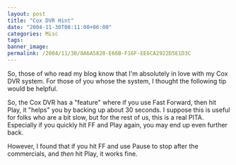 ```yaml
---
layout: post
title: "Cox DVR Hint"
date: "2004-11-30T08:11:00+06:00"
categories: Misc 
tags: 
banner_image: 
permalink: /2004/11/30/8A6A5828-E66B-F16F-EE6CA2922D5E1D3C
---
```


So, those of who read my blog know that I'm absolutely in love with my Cox DVR system. For those of you whose the system, I thought the following tip would be helpful. 

So, the Cox DVR has a "feature" where if you use Fast Forward, then hit Play, it "helps" you by backing up about 30 seconds. I suppose this is useful for folks who are a bit slow, but for the rest of us, this is a real PITA. Especially if you quickly hit FF and Play again, you may end up even further back.

However, I found that if you hit FF and use Pause to stop after the commercials, and <i>then</i> hit Play, it works fine.
